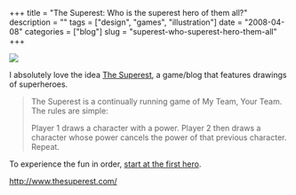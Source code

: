 +++
title = "The Superest: Who is the superest hero of them all?"
description = ""
tags = ["design", "games", "illustration"]
date = "2008-04-08"
categories = ["blog"]
slug = "superest-who-superest-hero-them-all"
+++



  <div class="notebook-screenshot"><a href="http://www.thesuperest.com/"><img src="//konigi.com/media/bluga/wt47fb799286415_0.jpg"/></a></div><p>I absolutely love the idea <a href="http://www.thesuperest.com/">The Superest</a>, a game/blog that features drawings of superheroes. </p>
<blockquote><p>The Superest is a continually running game of My Team, Your Team. The rules are simple:</p>
<p>Player 1 draws a character with a power. Player 2 then draws a character whose power cancels the power of that previous character. Repeat.</p></blockquote>
<p>To experience the fun in order, <a href="http://thesuperest.com/archives/2007/10/16/k01_unopposinator/">start at the first hero</a>.</p>
    
  <a href="http://www.thesuperest.com/">http://www.thesuperest.com/</a>
